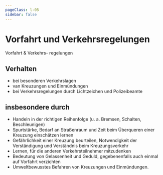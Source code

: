 ```yaml
---
pageClass: l-05
sidebar: false
---
```


# Vorfahrt und Verkehrsregelungen

<auswahl>

<item itemSize="i-l" class="l5 slabT">	

<div class="l5w">
      	<span class="l5a">Vorfahrt &</span>
      	<span class="l5b">Verkehrs-</span>
      	<span class="l5c">regelungen</span>
</div>   

</item>

<item itemSize="i-m" itemClass="">

## Verhalten

- bei besonderen Verkehrslagen
- van Kreuzungen und Einmündungen
- bei Verkehrsregelungen durch Lichtzeichen und Polizeibeamte

</item>

<item itemSize="i-xl" itemClass="">

## insbesondere durch

- Handeln in der richtigen Reihenfolge (u. a. Bremsen, Schalten, Beschleunigen)
- Spurtstärke, Bedarf an Straßenraum und Zeit beim Überqueren einer Kreuzung einschätzen lernen
- Gefährlichkeit einer Kreuzung beurteilen, Notwendigkeit der Verständigung und Verständnis beim Kreuzungsverkehr
- Lernen, für die anderen Verkehrsteilnehmer mitzudenken
- Bedeutung von Gelassenheit und Geduld, gegebenenfalls auch einmal auf Vorfahrt verzichten
- Umweltbewusstes Befahren von Kreuzungen und Einmündungen.

</item>

</auswahl>